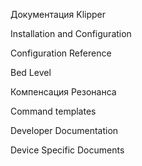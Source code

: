 Документация Klipper

Installation and Configuration

Configuration Reference

Bed Level

Компенсация Резонанса

Command templates

Developer Documentation

Device Specific Documents
